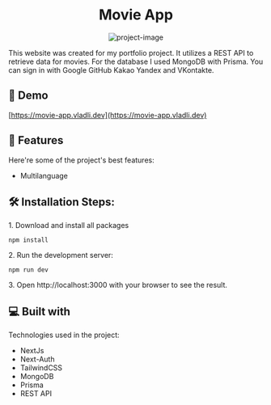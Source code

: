 <h1 align="center" id="title">Movie App</h1>

<p align="center"><img src="https://movie-app.vladli.dev/logo.png" alt="project-image"></p>

<p id="description">This website was created for my portfolio project. It utilizes a REST API to retrieve data for movies. For the database I used MongoDB with Prisma. You can sign in with Google GitHub Kakao Yandex and VKontakte.</p>

<h2>🚀 Demo</h2>

[https://movie-app.vladli.dev](https://movie-app.vladli.dev)

  
<h2>🧐 Features</h2>

Here're some of the project's best features:

*   Multilanguage

<h2>🛠️ Installation Steps:</h2>

<p>1. Download and install all packages</p>

```
npm install
```

<p>2. Run the development server:</p>

```
npm run dev
```

<p>3. Open http://localhost:3000 with your browser to see the result.</p>

  
  
<h2>💻 Built with</h2>

Technologies used in the project:

*   NextJs
*   Next-Auth
*   TailwindCSS
*   MongoDB
*   Prisma
*   REST API
